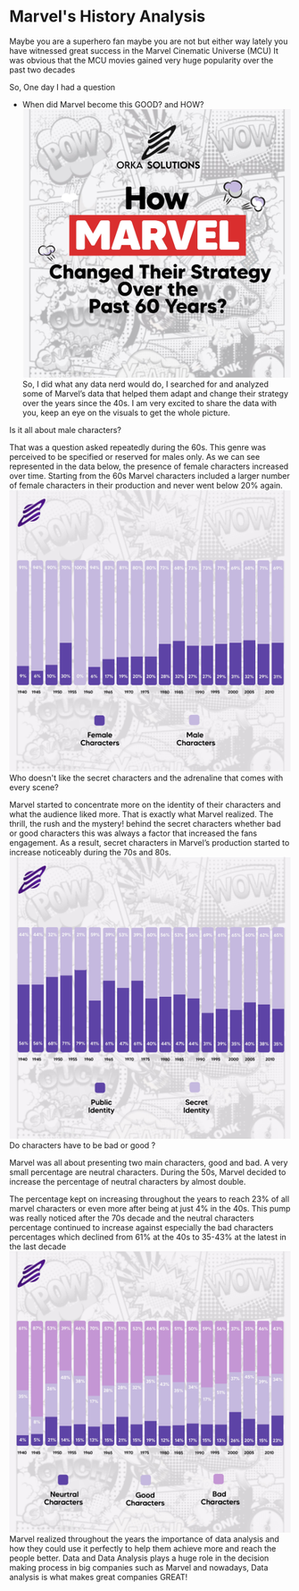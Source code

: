 # Marvel's History Analysis
Maybe you are a superhero fan maybe you are not but either way lately you have witnessed great success in the Marvel Cinematic Universe (MCU)
It was obvious that the MCU movies gained very huge popularity over the past two decades

So, One day I had a question
* When did Marvel become this GOOD? and HOW? 
![alt text](https://github.com/zyadbarghout/Marvel-s-History-Analysis/blob/main/Marvel%20Through%20the%20years/Marvel%20Cover%20.jpg)
So, I did what any data nerd would do, I searched for and analyzed some of Marvel’s data that helped them adapt and change their strategy over the years since the 40s.
I am very excited to share the data with you, keep an eye on the visuals to get the whole picture. 

Is it all about male characters?

That was a question asked repeatedly during the 60s.  This genre was perceived to be specified or reserved for males only. 
As we can see represented in the data below, the presence of female characters increased over time. 
Starting from the 60s Marvel characters included a larger number of female characters in their production and never went below 20% again.
![alt text](https://github.com/zyadbarghout/Marvel-s-History-Analysis/blob/main/Marvel%20Through%20the%20years/Marvel%20Gender.jpg)
Who doesn't like the secret characters and the adrenaline that comes with every scene?

Marvel started to concentrate more on the identity of their characters and what the audience liked more. That is exactly what Marvel realized. 
The thrill, the rush and the mystery! behind the secret characters whether bad or good characters this was always a factor that increased the fans engagement. 
As a result, secret characters in Marvel’s production started to increase noticeably during the 70s and 80s. 
![alt text](https://github.com/zyadbarghout/Marvel-s-History-Analysis/blob/main/Marvel%20Through%20the%20years/Marvel%20identities.jpg)
Do characters have to be bad or good ?

Marvel was all about presenting two main characters, good and bad. A very small percentage are neutral characters. During the 50s, Marvel decided to increase the percentage of neutral characters by almost double.

The percentage kept on increasing throughout the years to reach 23% of all marvel characters or even more after being at just 4% in the 40s.
This pump was really noticed after the 70s decade and the neutral characters percentage continued to increase against especially the bad characters percentages which declined from 61% at the 40s to  35-43% at the latest in the last decade 
![alt text](https://github.com/zyadbarghout/Marvel-s-History-Analysis/blob/main/Marvel%20Through%20the%20years/Marvel%20Aligns.jpg)
Marvel realized throughout the years the importance of data analysis and how they could use it perfectly to help them achieve more and reach the people better. Data and Data Analysis plays a huge role in the decision making process in big companies such as Marvel and nowadays, Data analysis is what makes great companies GREAT!
